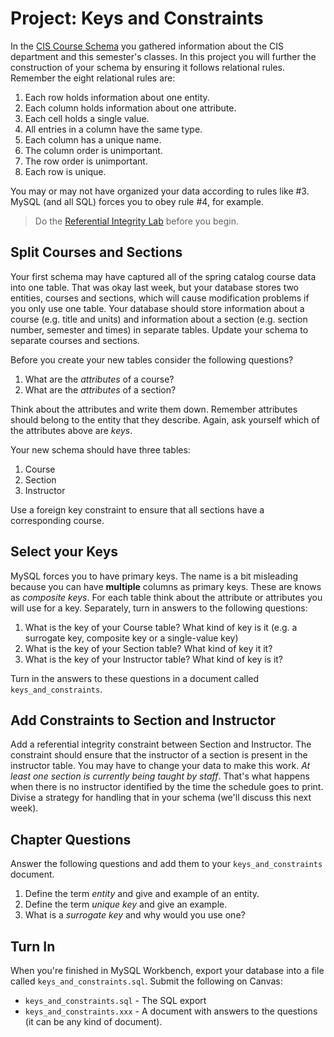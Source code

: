 # Project: Keys and Constraints 

In the [CIS Course Schema](cis_classes_schema.md) you gathered information about the CIS department and this semester's classes. In this project you will further the construction of your schema by ensuring it follows relational rules. Remember the eight relational rules are: 

  1. Each row holds information about one entity. 
  2. Each column holds information about one attribute. 
  3. Each cell holds a single value. 
  4. All entries in a column have the same type. 
  5. Each column has a unique name. 
  6. The column order is unimportant. 
  7. The row order is unimportant. 
  8. Each row is unique. 
  
You may or may not have organized your data according to rules like #3. MySQL (and all SQL) forces you to obey rule #4, for example.

> Do the [Referential Integrity Lab](../labs/referential_integrity.md) before you begin.
 
## Split Courses and Sections

Your first schema may have captured all of the spring catalog course data into one table. That was okay last week, but your database stores two entities, courses and sections, which will cause modification problems if you only use one table. Your database should store information about a course (e.g. title and units) and information about a section (e.g. section number, semester and times) in separate tables. Update your schema to separate courses and sections. 

Before you create your new tables consider the following questions? 

  1. What are the *attributes* of a course? 
  2. What are the *attributes* of a section? 
  
Think about the attributes and write them down. Remember attributes should belong to the entity that they describe. Again, ask yourself which of the attributes above are *keys*. 

Your new schema should have three tables: 

  1. Course
  2. Section
  3. Instructor
  
Use a foreign key constraint to ensure that all sections have a corresponding course. 

## Select your Keys

MySQL forces you to have primary keys. The name is a bit misleading because you can have **multiple** columns as primary keys. These are knows as *composite keys*. For each table think about the attribute or attributes you will use for a key. Separately, turn in answers to the following questions:

  1. What is the key of your Course table? What kind of key is it (e.g. a surrogate key, composite key or a single-value key)
  2. What is the key of your Section table? What kind of key it it? 
  3. What is the key of your Instructor table? What kind of key is it?
  
Turn in the answers to these questions in a document called `keys_and_constraints`.
  
## Add Constraints to Section and Instructor

Add a referential integrity constraint between Section and Instructor. The constraint should ensure that the instructor of a section is present in the instructor table. You may have to change your data to make this work. *At least one section is currently being taught by staff*. That's what happens when there is no instructor identified by the time the schedule goes to print. Divise a strategy for handling that in your schema (we'll discuss this next week).

## Chapter Questions 

Answer the following questions and add them to your `keys_and_constraints` document.

  1. Define the term *entity* and give and example of an entity. 
  2. Define the term *unique key* and give an example. 
  3. What is a *surrogate key* and why would you use one? 
  
## Turn In 

When you're finished in MySQL Workbench, export your database into a file called `keys_and_constraints.sql`. Submit the following on Canvas:

  * `keys_and_constraints.sql` - The SQL export 
  * `keys_and_constraints.xxx` - A document with answers to the questions (it can be any kind of document).
  
